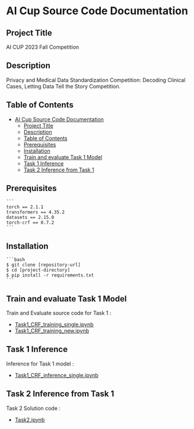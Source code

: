 # AI Cup Source Code Documentation

## Project Title
AI CUP 2023 Fall Competition

## Description
Privacy and Medical Data Standardization Competition: Decoding Clinical Cases, Letting Data Tell the Story Competition.

## Table of Contents

- [AI Cup Source Code Documentation](#ai-cup-source-code-documentation)
  - [Project Title](#project-title)
  - [Description](#description)
  - [Table of Contents](#table-of-contents)
  - [Prerequisites](#prerequisites)
  - [Installation](#installation)
  - [Train and evaluate Task 1 Model](#train-and-evaluate-task-1-model)
  - [Task 1 Inference](#task-1-inference)
  - [Task 2 Inference from Task 1](#task-2-inference-from-task-1)

## Prerequisites
    ```
    torch == 2.1.1
    transformers == 4.35.2
    datasets == 2.15.0
    torch-crf == 0.7.2 
    ```

## Installation
    ```bash
    $ git clone [repository-url]
    $ cd [project-directory]
    $ pip install -r requirements.txt
    ```

## Train and evaluate Task 1 Model
  Train and Evaluate source code for Task 1  :
  - [Task1_CRF_training_single.ipynb](https://github.com/danangwijaya750/AI-CUP-2023-Fall/blob/master/src/Task1_CRF_training_single.ipynb)
  - [Task1_CRF_training_new.ipynb](https://github.com/danangwijaya750/AI-CUP-2023-Fall/blob/master/src/Task1_CRF_training_new.ipynb)

## Task 1 Inference
  Inference for Task 1 model :
  - [Task1_CRF_inference_single.ipynb](https://github.com/danangwijaya750/AI-CUP-2023-Fall/blob/master/src/Task1_CRF_inference_single.ipynb)

## Task 2 Inference from Task 1
   Task 2 Solution code :
  - [Task2.ipynb](https://github.com/danangwijaya750/AI-CUP-2023-Fall/blob/master/src/Task2.ipynb)
  